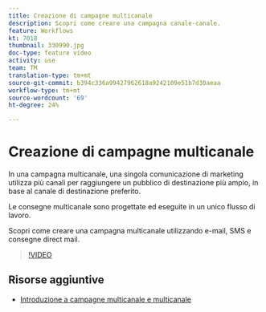 ```yaml
---
title: Creazione di campagne multicanale
description: Scopri come creare una campagna canale-canale.
feature: Workflows
kt: 7018
thumbnail: 330990.jpg
doc-type: feature video
activity: use
team: TM
translation-type: tm+mt
source-git-commit: b394c336a99427962618a9242109e51b7d30aeaa
workflow-type: tm+mt
source-wordcount: '69'
ht-degree: 24%

---
```



# Creazione di campagne multicanale

In una campagna multicanale, una singola comunicazione di marketing utilizza più canali per raggiungere un pubblico di destinazione più ampio, in base al canale di destinazione preferito.

Le consegne multicanale sono progettate ed eseguite in un unico flusso di lavoro.

Scopri come creare una campagna multicanale utilizzando e-mail, SMS e consegne direct mail.

>[!VIDEO](https://video.tv.adobe.com/v/330990?quality=12)

## Risorse aggiuntive

* [Introduzione a campagne multicanale e multicanale](/help/orchestrating-campaigns/introduction-to-cross-and-multi-channel-campaigns.md)

